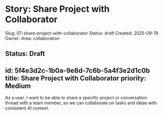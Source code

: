 # Story: Share Project with Collaborator
Slug: 07-share-project-with-collaborator
Status: draft
Created: 2025-09-19
Owner: 
Area: collaboration

Status: Draft
---
id: 5f4e3d2c-1b0a-9e8d-7c6b-5a4f3e2d1c0b
title: Share Project with Collaborator
priority: Medium
---
As a user, I want to be able to share a specific project or conversation thread with a team member, so we can collaborate on tasks and ideas with consistent AI context.
